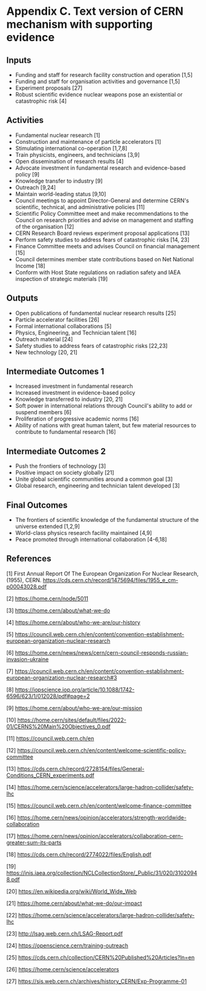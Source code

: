 # Appendix C. Text version of CERN mechanism with supporting evidence

## Inputs
- Funding and staff for research facility construction and operation [1,5]
- Funding and staff for organisation activities and governance [1,5]
- Experiment proposals [27]
- Robust scientific evidence nuclear weapons pose an existential or catastrophic risk [4]

## Activities
- Fundamental nuclear research [1]
- Construction and maintenance of particle accelerators [1]
- Stimulating international co-operation [1,7,8]
- Train physicists, engineers, and technicians [3,9]
- Open dissemination of research results [4]
- Advocate investment in fundamental research and evidence-based policy [9]
- Knowledge transfer to industry [9]
- Outreach [9,24]
- Maintain world-leading status [9,10]
- Council meetings to appoint Director-General and determine CERN's scientific, technical, and administrative policies [11]
- Scientific Policy Committee meet and make recommendations to the Council on research priorities and advise on management and staffing of the organisation [12]
- CERN Research Board reviews experiment proposal applications [13]
- Perform safety studies to address fears of catastrophic risks [14, 23]
- Finance Committee meets and advises Council on financial management [15]
- Council determines member state contributions based on Net National Income [18]
- Conform with Host State regulations on radiation safety and IAEA inspection of strategic materials [19]

## Outputs
- Open publications of fundamental nuclear research results [25]
- Particle accelerator facilities [26]
- Formal international collaborations [5]
- Physics, Engineering, and Technician talent [16]
- Outreach material [24]
- Safety studies to address fears of catastrophic risks [22,23]
- New technology [20, 21]

## Intermediate Outcomes 1
- Increased investment in fundamental research
- Increased investment in evidence-based policy
- Knowledge transferred to industry [20, 21]
- Soft power in international relations through Council's ability to add or suspend members [6]
- Proliferation of progressive academic norms [16]
- Ability of nations with great human talent, but few material resources to contribute to fundamental research [16]

## Intermediate Outcomes 2
- Push the frontiers of technology [3]
- Positive impact on society globally [21]
- Unite global scientific communities around a common goal [3]
- Global research, engineering and technician talent developed [3]

## Final Outcomes
- The frontiers of scientific knowledge of the fundamental structure of the universe extended [1,2,9]
- World-class physics research facility maintained [4,9]
- Peace promoted through international collaboration [4-6,18]

## References

[1] First Annual Report Of The European Organization For Nuclear Research, (1955), CERN. https://cds.cern.ch/record/1475694/files/1955_e_cm-p00043028.pdf

[2] https://home.cern/node/5011

[3] https://home.cern/about/what-we-do

[4] https://home.cern/about/who-we-are/our-history

[5] https://council.web.cern.ch/en/content/convention-establishment-european-organization-nuclear-research

[6] https://home.cern/news/news/cern/cern-council-responds-russian-invasion-ukraine

[7] https://council.web.cern.ch/en/content/convention-establishment-european-organization-nuclear-research#3

[8] https://iopscience.iop.org/article/10.1088/1742-6596/623/1/012028/pdf#page=2

[9] https://home.cern/about/who-we-are/our-mission

[10] https://home.cern/sites/default/files/2022-01/CERNS%20Main%20Objectives_0.pdf

[11] https://council.web.cern.ch/en

[12] https://council.web.cern.ch/en/content/welcome-scientific-policy-committee

[13] https://cds.cern.ch/record/2728154/files/General-Conditions_CERN_experiments.pdf

[14] https://home.cern/science/accelerators/large-hadron-collider/safety-lhc

[15] https://council.web.cern.ch/en/content/welcome-finance-committee

[16] https://home.cern/news/opinion/accelerators/strength-worldwide-collaboration

[17] https://home.cern/news/opinion/accelerators/collaboration-cern-greater-sum-its-parts

[18] https://cds.cern.ch/record/2774022/files/English.pdf

[19] https://inis.iaea.org/collection/NCLCollectionStore/_Public/31/020/31020948.pdf

[20] https://en.wikipedia.org/wiki/World_Wide_Web

[21] https://home.cern/about/what-we-do/our-impact

[22] https://home.cern/science/accelerators/large-hadron-collider/safety-lhc

[23] http://lsag.web.cern.ch/LSAG-Report.pdf

[24] https://openscience.cern/training-outreach

[25] https://cds.cern.ch/collection/CERN%20Published%20Articles?ln=en

[26] https://home.cern/science/accelerators

[27] https://sis.web.cern.ch/archives/history_CERN/Exp-Programme-01
